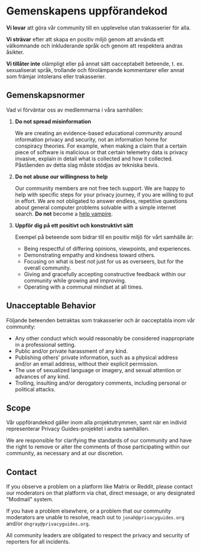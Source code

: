 # Gemenskapens uppförandekod

**Vi lovar** att göra vår community till en upplevelse utan trakasserier för alla.

**Vi strävar** efter att skapa en positiv miljö genom att använda ett välkomnande och inkluderande språk och genom att respektera andras åsikter.

**Vi tillåter inte** olämpligt eller på annat sätt oacceptabelt beteende, t. ex. sexualiserat språk, trollande och förolämpande kommentarer eller annat som främjar intolerans eller trakasserier.

## Gemenskapsnormer

Vad vi förväntar oss av medlemmarna i våra samhällen:

1. **Do not spread misinformation**

      We are creating an evidence-based educational community around information privacy and security, not an information home for conspiracy theories. For example, when making a claim that a certain piece of software is malicious or that certain telemetry data is privacy invasive, explain in detail what is collected and how it collected. Påståenden av detta slag måste stödjas av tekniska bevis.

2. **Do not abuse our willingness to help**

      Our community members are not free tech support. We are happy to help with specific steps for your privacy journey, if you are willing to put in effort. We are not obligated to answer endless, repetitive questions about general computer problems solvable with a simple internet search. **Do not** become a [help vampire](https://slash7.com/2006/12/22/vampires).

3. **Uppför dig på ett positivt och konstruktivt sätt**

      Exempel på beteende som bidrar till en positiv miljö för vårt samhälle är:

      - Being respectful of differing opinions, viewpoints, and experiences.
      - Demonstrating empathy and kindness toward others.
      - Focusing on what is best not just for us as overseers, but for the overall community.
      - Giving and gracefully accepting constructive feedback within our community while growing and improving.
      - Operating with a communal mindset at all times.

## Unacceptable Behavior

Följande beteenden betraktas som trakasserier och är oacceptabla inom vår community:

- Any other conduct which would reasonably be considered inappropriate in a professional setting.
- Public and/or private harassment of any kind.
- Publishing others' private information, such as a physical address and/or an email address, without their explicit permission.
- The use of sexualized language or imagery, and sexual attention or advances of any kind.
- Trolling, insulting and/or derogatory comments, including personal or political attacks.

## Scope

Vår uppförandekod gäller inom alla projektutrymmen, samt när en individ representerar Privacy Guides-projektet i andra samhällen.

We are responsible for clarifying the standards of our community and have the right to remove or alter the comments of those participating within our community, as necessary and at our discretion.

## Contact

If you observe a problem on a platform like Matrix or Reddit, please contact our moderators on that platform via chat, direct message, or any designated "Modmail" system.

If you have a problem elsewhere, or a problem that our community moderators are unable to resolve, reach out to `jonah@privacyguides.org` and/or `dngray@privacyguides.org`.

All community leaders are obligated to respect the privacy and security of reporters for all incidents.
